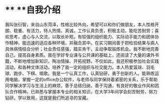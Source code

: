 # ** **自我介绍  
我叫张衍智，来自山东菏泽，性格比较外向，希望可以和你们做朋友，本人性格开朗、稳重、有活力，待人热情、真诚。工作认真负责，积极主动，能吃苦耐劳；喜欢思考，虚心与人交流，以取长补短。有较强的组织能力、实际动手能力和团体协作精神，能迅速的适应各种环境，并融合其中。在实习期间善于把检验结果与病人具体病情结合分析；社会责任感强，踏实肯干，主动争取锻炼机会。我不断地完善自己，提高自身素质。我在学好专业课与公共课的基础上，还阅读了大量的课外书籍，不断地增加新知识，陶冶情操、开拓视野。不仅如此，我还积极参加社会实践活动，和各种文体活动，培养了我一定的组织与社交能力。本人热爱篮球、羽毛球、跑步、下棋、唱歌。我是一个认真工作，认真钻研，勇于创新的人。能熟练运用电脑，掌握一定的office办公软件，与老师与同学保持着紧密的关系，乐于帮助同学解决学习与生活上的麻烦，善于总结归纳，善于沟通，有良好的敬业作风和团队合作精神。已熟悉与掌握本专业的相关知识，在大学3年间学会刻苦耐劳，努力钻研，学以致用，这就是我们所追寻的宝藏。
